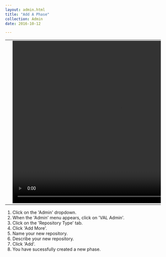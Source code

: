 ```yaml
---
layout: admin.html
title: "Add A Phase"
collection: Admin
date: 2016-10-12

---
```


<table>
<tr>
<td width="50px"></td>
<td width="700px">
<video width="700" height="525" controls>
	<source src="/assets/video/UserProfile/How_to_add_a_repository.mp4" type="video/mp4">
	Your browser does not support the video tag.
</video>
</td>
<td width="50px"></td>
</tr>
</table>

1.	Click on the 'Admin' dropdown.
2.  When the 'Admin' menu appears, click on 'VAL Admin'.
3.  Click on the 'Repository Type' tab.
4.  Click 'Add More'.
5.  Name your new repository.
6.  Describe your new repository.
7.  Click 'Add'.
8.  You have sucessfully created a new phase.
